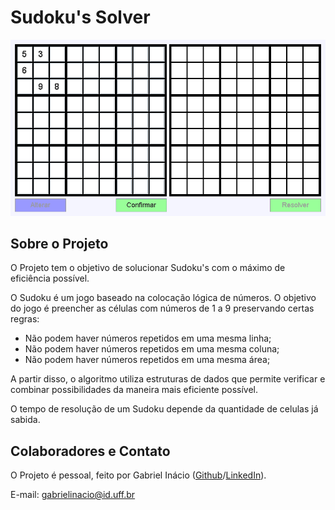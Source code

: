# Sudoku's Solver
![Gif Principal](https://github.com/GabrielIDSM/Sudokus-Solver/blob/master/Imagens/SnapPrincipal.gif)

## Sobre o Projeto
O Projeto tem o objetivo de solucionar Sudoku's com o máximo de eficiência possível. 

O Sudoku é um jogo baseado na colocação lógica de números. O objetivo do jogo é preencher as células com números de 1 a 9 preservando certas regras:
* Não podem haver números repetidos em uma mesma linha;
* Não podem haver números repetidos em uma mesma coluna;
* Não podem haver números repetidos em uma mesma área;

A partir disso, o algoritmo utiliza estruturas de dados que permite verificar e combinar possibilidades da maneira mais eficiente possível.

O tempo de resolução de um Sudoku depende da quantidade de celulas já sabida.

## Colaboradores e Contato
O Projeto é pessoal, feito por Gabriel Inácio ([Github](https://github.com/GabrielIDSM)/[LinkedIn](https://www.linkedin.com/in/gabriel-inacio-uff/)).

E-mail: gabrielinacio@id.uff.br
